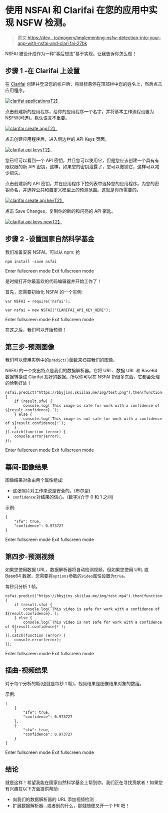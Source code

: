 # 使用 NSFAI 和 Clarifai 在您的应用中实现 NSFW 检测。

> 原文:[https://dev . to/mogery/implementing-nsfw-detection-into-your-app-with-nsfai-and-clari fai-27bk](https://dev.to/mogery/implementing-nsfw-detection-into-your-app-with-nsfai-and-clarifai-27bk)

NSFAI 被设计成作为一种“事后想法”易于实现。让我告诉你怎么做！

## 步骤 1 -在 Clarifai 上设置

在 [Clarifai](https://clarifai.com) 创建并登录您的帐户后，将鼠标悬停在顶部栏中您的姓名上，然后点击应用程序。

[![clarifai applications](../Images/98ca1937f4afb49217ef7d209f042421.png)T2】](https://res.cloudinary.com/practicaldev/image/fetch/s--hQ61AYOW--/c_limit%2Cf_auto%2Cfl_progressive%2Cq_auto%2Cw_880/https://bbyjins.skiilaa.me/img/nsfai/clarifai_applications.png)

点击创建新的应用程序，给你的应用程序一个名字，并将基本工作流程设置为 NSFW(可选)。默认语言不重要。

[![clarifai create app](../Images/bd1ee4b9a67ffc25e577b132fee41d2b.png)T2】](https://res.cloudinary.com/practicaldev/image/fetch/s--Z3F9YTNi--/c_limit%2Cf_auto%2Cfl_progressive%2Cq_auto%2Cw_880/https://bbyjins.skiilaa.me/img/nsfai/clarifai_create_app.png)

点击创建应用程序后，进入侧边栏的 API Keys 页面。

[![clarifai api keys](../Images/104f71a736f1e874f25615269d402557.png)T2】](https://res.cloudinary.com/practicaldev/image/fetch/s--zUU3mi51--/c_limit%2Cf_auto%2Cfl_progressive%2Cq_auto%2Cw_880/https://bbyjins.skiilaa.me/img/nsfai/clarifai_api_keys.png)

您已经可以看到一个 API 密钥，并且您可以使用它，但是您应该创建一个具有有限权限的新 API 密钥，这样，如果您的密钥泄露了，您可以撤销它，这样可以减少损失。

点击创建新的 API 密钥，并在应用程序下拉列表中选择您的应用程序。为您的密钥命名，并选择公共和自定义模型上的预测范围。这就是你所需要的。

[![clarifai create api key](../Images/0c28b4db8df3bd0b93cb13edabd15ede.png)T2】](https://res.cloudinary.com/practicaldev/image/fetch/s---3NYPV4x--/c_limit%2Cf_auto%2Cfl_progressive%2Cq_auto%2Cw_880/https://bbyjins.skiilaa.me/img/nsfai/clarifai_create_api_key.png)

点击 Save Changes，复制你的新的和闪亮的 API 密匙。

[![clarifai api keys new](../Images/d9e77bfa9845b53e17651af82f11a2ec.png)T2】](https://res.cloudinary.com/practicaldev/image/fetch/s--VHvXyFg_--/c_limit%2Cf_auto%2Cfl_progressive%2Cq_auto%2Cw_880/https://bbyjins.skiilaa.me/img/nsfai/clarifai_api_keys2.png)

## 步骤 2 -设置国家自然科学基金

我们准备安装 NSFAI。可以从 npm:
抢

```
npm install -save nsfai 
```

Enter fullscreen mode Exit fullscreen mode

是时候打开你最喜欢的代码编辑器并开始工作了！

首先，您需要初始化 NSFAI 的一个实例:

```
var NSFAI = require('nsfai');

var nsfai = new NSFAI("CLARIFAI_API_KEY_HERE"); 
```

Enter fullscreen mode Exit fullscreen mode

在这之后，我们可以开始预测！

## 第三步-预测图像

我们可以使用实例中的`predict()`函数来扫描我们的图像。

NSFAI 的一个突出特点是我们的数据解析器。它将 URL、数据 URL 和 Base64 数据转换成 Clarifai 友好的数据。所以你可以在 NSFAI 扔很多东西，它都会处理的恰到好处！

```
nsfai.predict("https://bbyjins.skiilaa.me/img/test.png").then(function(result) {
    if (result.sfw) {
        console.log(`This image is safe for work with a confidence of ${result.confidence}.`);
    } else {
        console.log(`This image is not safe for work with a confidence of ${result.confidence}!`);
    }
}).catch(function (error) {
    console.error(error);
}); 
```

Enter fullscreen mode Exit fullscreen mode

## 幕间-图像结果

图像结果对象由两个属性组成:

*   这张照片对工作来说是安全的。(布尔型)
*   `confidence`:对结果的信心。(数字)(介于 0 和 1 之间)

示例:

```
{
    "sfw": true,
    "confidence": 0.973727
} 
```

Enter fullscreen mode Exit fullscreen mode

## 第四步-预测视频

如果您使用数据 URL，数据解析器将自动检测视频，但如果您使用 URL 或 Base64 数据，您需要将`options`参数的`video`属性设置为`true`。

每秒只分析 1 帧。

```
nsfai.predict("https://bbyjins.skiilaa.me/img/test.mp4").then(function(result) {
    if (result.sfw) {
        console.log(`This video is safe for work with a confidence of ${result.confidence}.`);
    } else {
        console.log(`This video is not safe for work with a confidence of ${result.confidence}!`);
    }
}).catch(function (error) {
    console.error(error);
}); 
```

Enter fullscreen mode Exit fullscreen mode

## 插曲-视频结果

对于每个分析的帧(也就是每秒 1 帧)，视频结果是图像结果对象的数组。

示例:

```
[
    {
        "sfw": true,
        "confidence": 0.973727
    },
    {
        "sfw": true,
        "confidence": 0.973727
    }
] 
```

Enter fullscreen mode Exit fullscreen mode

## 结论

就是这样！希望我能在国家自然科学基金上帮到你。我们正在寻找贡献者！如果您有兴趣在以下方面提供帮助:

*   向我们的数据解析器的 URL 添加视频检测
*   扩展数据解析器...或者别的什么，那就随便叉开一个 PR 吧！